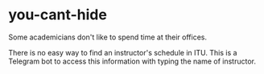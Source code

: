 # you-cant-hide
Some academicians don't like to spend time at their offices.

There is no easy way to find an instructor's schedule in ITU. This is a Telegram bot to access this information with typing the name of instructor.
